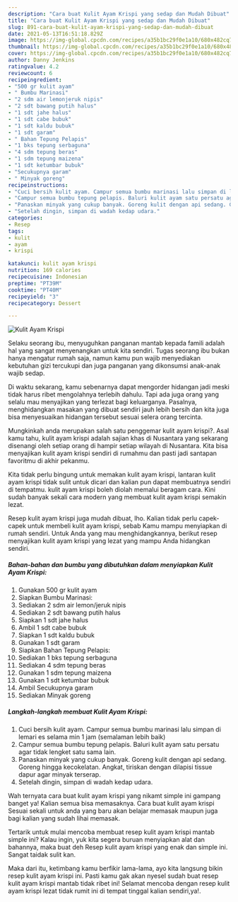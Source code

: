 ```yaml
---
description: "Cara buat Kulit Ayam Krispi yang sedap dan Mudah Dibuat"
title: "Cara buat Kulit Ayam Krispi yang sedap dan Mudah Dibuat"
slug: 891-cara-buat-kulit-ayam-krispi-yang-sedap-dan-mudah-dibuat
date: 2021-05-13T16:51:18.829Z
image: https://img-global.cpcdn.com/recipes/a35b1bc29f0e1a10/680x482cq70/kulit-ayam-krispi-foto-resep-utama.jpg
thumbnail: https://img-global.cpcdn.com/recipes/a35b1bc29f0e1a10/680x482cq70/kulit-ayam-krispi-foto-resep-utama.jpg
cover: https://img-global.cpcdn.com/recipes/a35b1bc29f0e1a10/680x482cq70/kulit-ayam-krispi-foto-resep-utama.jpg
author: Danny Jenkins
ratingvalue: 4.2
reviewcount: 6
recipeingredient:
- "500 gr kulit ayam"
- " Bumbu Marinasi"
- "2 sdm air lemonjeruk nipis"
- "2 sdt bawang putih halus"
- "1 sdt jahe halus"
- "1 sdt cabe bubuk"
- "1 sdt kaldu bubuk"
- "1 sdt garam"
- " Bahan Tepung Pelapis"
- "1 bks tepung serbaguna"
- "4 sdm tepung beras"
- "1 sdm tepung maizena"
- "1 sdt ketumbar bubuk"
- "Secukupnya garam"
- " Minyak goreng"
recipeinstructions:
- "Cuci bersih kulit ayam. Campur semua bumbu marinasi lalu simpan di lemari es selama min 1 jam (semalaman lebih baik)"
- "Campur semua bumbu tepung pelapis. Baluri kulit ayam satu persatu agar tidak lengket satu sama lain."
- "Panaskan minyak yang cukup banyak. Goreng kulit dengan api sedang. Goreng hingga kecokelatan. Angkat, tiriskan dengan dilapisi tissue dapur agar minyak terserap."
- "Setelah dingin, simpan di wadah kedap udara."
categories:
- Resep
tags:
- kulit
- ayam
- krispi

katakunci: kulit ayam krispi 
nutrition: 169 calories
recipecuisine: Indonesian
preptime: "PT39M"
cooktime: "PT40M"
recipeyield: "3"
recipecategory: Dessert

---
```



![Kulit Ayam Krispi](https://img-global.cpcdn.com/recipes/a35b1bc29f0e1a10/680x482cq70/kulit-ayam-krispi-foto-resep-utama.jpg)

Selaku seorang ibu, menyuguhkan panganan mantab kepada famili adalah hal yang sangat menyenangkan untuk kita sendiri. Tugas seorang ibu bukan hanya mengatur rumah saja, namun kamu pun wajib menyediakan kebutuhan gizi tercukupi dan juga panganan yang dikonsumsi anak-anak wajib sedap.

Di waktu  sekarang, kamu sebenarnya dapat mengorder hidangan jadi meski tidak harus ribet mengolahnya terlebih dahulu. Tapi ada juga orang yang selalu mau menyajikan yang terlezat bagi keluarganya. Pasalnya, menghidangkan masakan yang dibuat sendiri jauh lebih bersih dan kita juga bisa menyesuaikan hidangan tersebut sesuai selera orang tercinta. 



Mungkinkah anda merupakan salah satu penggemar kulit ayam krispi?. Asal kamu tahu, kulit ayam krispi adalah sajian khas di Nusantara yang sekarang disenangi oleh setiap orang di hampir setiap wilayah di Nusantara. Kita bisa menyajikan kulit ayam krispi sendiri di rumahmu dan pasti jadi santapan favoritmu di akhir pekanmu.

Kita tidak perlu bingung untuk memakan kulit ayam krispi, lantaran kulit ayam krispi tidak sulit untuk dicari dan kalian pun dapat membuatnya sendiri di tempatmu. kulit ayam krispi boleh diolah memalui beragam cara. Kini sudah banyak sekali cara modern yang membuat kulit ayam krispi semakin lezat.

Resep kulit ayam krispi juga mudah dibuat, lho. Kalian tidak perlu capek-capek untuk membeli kulit ayam krispi, sebab Kamu mampu menyiapkan di rumah sendiri. Untuk Anda yang mau menghidangkannya, berikut resep menyajikan kulit ayam krispi yang lezat yang mampu Anda hidangkan sendiri.

<!--inarticleads1-->

##### Bahan-bahan dan bumbu yang dibutuhkan dalam menyiapkan Kulit Ayam Krispi:

1. Gunakan 500 gr kulit ayam
1. Siapkan  Bumbu Marinasi:
1. Sediakan 2 sdm air lemon/jeruk nipis
1. Sediakan 2 sdt bawang putih halus
1. Siapkan 1 sdt jahe halus
1. Ambil 1 sdt cabe bubuk
1. Siapkan 1 sdt kaldu bubuk
1. Gunakan 1 sdt garam
1. Siapkan  Bahan Tepung Pelapis:
1. Sediakan 1 bks tepung serbaguna
1. Sediakan 4 sdm tepung beras
1. Gunakan 1 sdm tepung maizena
1. Gunakan 1 sdt ketumbar bubuk
1. Ambil Secukupnya garam
1. Sediakan  Minyak goreng




<!--inarticleads2-->

##### Langkah-langkah membuat Kulit Ayam Krispi:

1. Cuci bersih kulit ayam. Campur semua bumbu marinasi lalu simpan di lemari es selama min 1 jam (semalaman lebih baik)
1. Campur semua bumbu tepung pelapis. Baluri kulit ayam satu persatu agar tidak lengket satu sama lain.
1. Panaskan minyak yang cukup banyak. Goreng kulit dengan api sedang. Goreng hingga kecokelatan. Angkat, tiriskan dengan dilapisi tissue dapur agar minyak terserap.
1. Setelah dingin, simpan di wadah kedap udara.




Wah ternyata cara buat kulit ayam krispi yang nikamt simple ini gampang banget ya! Kalian semua bisa memasaknya. Cara buat kulit ayam krispi Sesuai sekali untuk anda yang baru akan belajar memasak maupun juga bagi kalian yang sudah lihai memasak.

Tertarik untuk mulai mencoba membuat resep kulit ayam krispi mantab simple ini? Kalau ingin, yuk kita segera buruan menyiapkan alat dan bahannya, maka buat deh Resep kulit ayam krispi yang enak dan simple ini. Sangat taidak sulit kan. 

Maka dari itu, ketimbang kamu berfikir lama-lama, ayo kita langsung bikin resep kulit ayam krispi ini. Pasti kamu gak akan nyesel sudah buat resep kulit ayam krispi mantab tidak ribet ini! Selamat mencoba dengan resep kulit ayam krispi lezat tidak rumit ini di tempat tinggal kalian sendiri,ya!.

